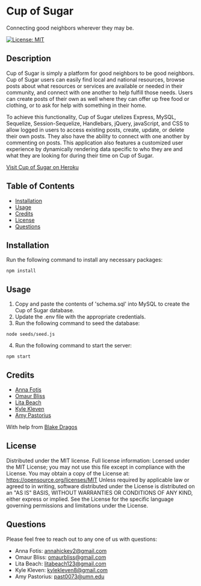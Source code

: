 # Cup of Sugar
Connecting good neighbors wherever they may be.

[![License: MIT](https://img.shields.io/badge/License-MIT-yellow.svg)](https://opensource.org/licenses/MIT)

## Description 

Cup of Sugar is simply a platform for good neighbors to be good neighbors. Cup of Sugar users can easily find local and national resources, browse posts about what resources or services are available or needed in their community, and connect with one another to help fulfill those needs. Users can create posts of their own as well where they can offer up free food or clothing, or to ask for help with something in their home.

To achieve this functionality, Cup of Sugar utelizes Express, MySQL, Sequelize, Session-Sequelize, Handlebars, jQuery, javaScript, and CSS to allow logged in users to access existing posts, create, update, or delete their own posts. They also have the ability to connect with one another by commenting on posts. This application also features a customized user experience by dynamically rendering data specific to who they are and what they are looking for during their time on Cup of Sugar.

[Visit Cup of Sugar on Heroku](https://cup-of-sugar-application.herokuapp.com/)

## Table of Contents 

* [Installation](#installation)
* [Usage](#usage)
* [Credits](#credits)
* [License](#license)
* [Questions](#questions)

## Installation
Run the following command to install any necessary packages:
```
npm install
```
## Usage 
1. Copy and paste the contents of 'schema.sql' into MySQL to create the Cup of Sugar database.
2. Update the .env file with the appropriate credentials.
3. Run the following command to seed the database:
```
node seeds/seed.js
```
4. Run the following command to start the server:
```
npm start
```

## Credits

- [Anna Fotis](https://github.com/AHFotis)
- [Omaur Bliss](https://github.com/OmaurBliss)
- [Lita Beach](https://github.com/Litabeach)
- [Kyle Kleven](https://github.com/kdkleven)
- [Amy Pastorius](https://github.com/past0073)

With help from [Blake Dragos](https://github.com/BlakeDragos)

## License

Distributed under the MIT license.  Full license information:
Lcensed under the MIT License; you may not use this file except in compliance with the License. You may obtain a copy of the License at:
https://opensource.org/licenses/MIT
Unless required by applicable law or agreed to in writing, software distributed under the License is distributed on an "AS IS" BASIS, WITHOUT WARRANTIES OR CONDITIONS OF ANY KIND, either express or implied.  See the License for the specific language governing permissions and limitations under the License.

## Questions
Please feel free to reach out to any one of us with questions:

- Anna Fotis: annahickey2@gmail.com
- Omaur Bliss: omaurbliss@gmail.com
- Lita Beach: litabeach123@gmail.com
- Kyle Kleven: kylekleven8@gmail.com
- Amy Pastorius: past0073@umn.edu
